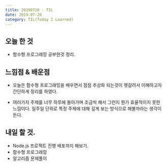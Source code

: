 ```yaml
---
title: 20190720 - TIL
date: 2019-07-20
category: TIL(Today I Learned)
---
```


## 오늘 한 것

- 함수형 프로그래밍 공부한것 정리.
  
## 느낌점 & 배운점

- 오늘은 함수형 프로그래밍을 배우면서 점점 추상화 되는것이 헷갈려서 이해하고자
  간단하게 정리를 하였다.

- 여러가지 주제를 너무 하루에 돌아가며 조금씩 해서 그런지 뭔가 효율적이지 못한 느낌이다.
  일주일 단위로 특정 주제에 대해 깊게 보는 방식으로 해볼까라는 생각이 든다.
  

## 내일 할 것.

- Node.js 프로젝트 진행 배포까지 해보기.
- 함수형 프로그래밍
- 알고리즘 문제풀이

